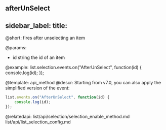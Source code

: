 afterUnSelect
---
sidebar_label: 
title: 
---          

@short: fires after unselecting an item


@params:
- id    string  the id of an item




@example:
list.selection.events.on("AfterUnSelect", function(id) {
    console.log(id);
});

@template: api_method
@descr:
Starting from v7.0, you can also apply the simplified version of the event:

~~~js
list.events.on("AfterUnSelect", function(id) {
    console.log(id);
});
~~~

@relatedapi: 
list/api/selection/selection_enable_method.md
list/api/list_selection_config.md




